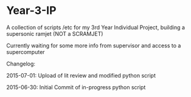 # Year-3-IP
A collection of scripts /etc for my 3rd Year Individual Project, building a supersonic ramjet (NOT a SCRAMJET)

Currently waiting for some more info from supervisor and access to a supercomputer

Changelog:

2015-07-01:
Upload of lit review and modified python script

2015-06-30:
Initial Commit of in-progress python script
